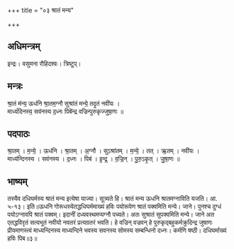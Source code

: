 +++
title = "०३ श्रातं मन्य"

+++
## अधिमन्त्रम्
इन्द्रः। वसुमना रौहिदश्वः। त्रिष्टुप्।

## मन्त्रः
श्रा॒तं म॑न्य॒ ऊध॑नि श्रा॒तम॒ग्नौ सुश्रा॑तं मन्ये॒ तदृ॒तं नवी॑यः ।  
माध्यं॑दिनस्य॒ सव॑नस्य द॒ध्नः पिबे॑न्द्र वज्रिन्पुरुकृज्जुषा॒णः ॥

## पदपाठः
श्रा॒तम् । म॒न्ये॒ । ऊध॑नि । श्रा॒तम् । अ॒ग्नौ । सुऽश्रा॑तम् । म॒न्ये॒ । तत् । ऋ॒तम् । नवी॑यः ।  
माध्य॑न्दिनस्य । सव॑नस्य । द॒ध्नः । पिब॑ । इ॒न्द्र॒ । व॒ज्रि॒न् । पु॒रु॒ऽकृ॒त् । जु॒षा॒णः ॥

## भाष्यम्
तस्यैव दधिघर्मस्य श्रातं मन्य इत्येषा याज्या। सूत्र्यते हि। श्रातं मन्य ऊधनि श्रातमग्नाविति यजति। आ. ५-१३। इति॥ऊधनि गोरूधस्येतद्धधिघर्ममाख्यं हविः पयोरूपेण श्रातं पक्वमिति मन्ये। जाने। पुनश्च दुग्धं पयोऽग्नावपि श्रातं पक्वम्। इदानीं दध्यवस्थमप्यग्नौ पच्यते। अतः सुश्रातं सुपक्वमिति मन्ये। जाने अत एतद्धविरृतं सत्यभूतं नवीयो नवतरं प्रत्यग्रतरं भवति। हे वज्रिन् वज्रवन् हे पुरुकृद्बहुकर्मक्रुदिन्द्र जुषाणः प्रीयमाणस्त्वं माध्यन्दिनस्य माध्यन्दिने भवस्य सवनस्य सोमस्य सम्बन्धिनो दध्नः। कर्मणि षष्ठी। दधिघर्माख्यं हविः पिब॥३॥